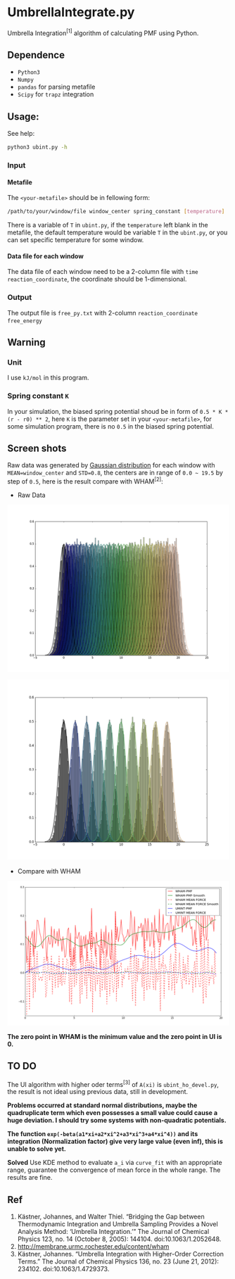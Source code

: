 # UmbrellaIntegrate.py
Umbrella Integration<sup>[1]</sup> algorithm of calculating PMF using Python.

## Dependence

* `Python3`
* `Numpy`
* `pandas` for parsing metafile
* `Scipy` for `trapz` integration


## Usage:

See help:
```bash
python3 ubint.py -h
```

### Input

#### Metafile

The `<your-metafile>` should be in fellowing form:

```bash
/path/to/your/window/file window_center spring_constant [temperature]
```

There is a variable of `T` in `ubint.py`, if the `temperature` left blank in the metafile, the default temperature would be variable `T` in the `ubint.py`, or you can set specific temperature for some window.

#### Data file for each window

The data file of each window need to be a 2-column file with `time reaction_coordinate`, the coordinate should be 1-dimensional.

### Output

The output file is `free_py.txt` with 2-column `reaction_coordinate free_energy`

## Warning

### Unit

I use `kJ/mol` in this program.

### Spring constant `K`

In your simulation, the biased spring potential shoud be in form of `0.5 * K * (r - r0) ** 2`, here `K` is the parameter set in your `<your-metafile>`, for some simulation program, there is no `0.5` in the biased spring potential.

## Screen shots

Raw data was generated by [Gaussian distribution](https://en.wikipedia.org/wiki/Normal_distribution) for each window with `MEAN=window_center` and `STD=0.8`, the centers are in range of `0.0 ~ 19.5` by step of `0.5`, here is the result compare with WHAM<sup>[2]</sup>:

* Raw Data

![Raw Raw](https://raw.githubusercontent.com/Shirui816/UmbrellaIntegrate.py/master/ScreenShot/DataDetail.png)

![Raw IL](https://raw.githubusercontent.com/Shirui816/UmbrellaIntegrate.py/master/ScreenShot/Data.png)

* Compare with WHAM

![CMP CMP](https://raw.githubusercontent.com/Shirui816/UmbrellaIntegrate.py/master/ScreenShot/PMF_UI_WHAM.png)

**The zero point in WHAM is the minimum value and the zero point in UI is 0.**

## TO DO

The UI algorithm with higher oder terms<sup>[3]</sup> of `A(xi)` is `ubint_ho_devel.py`, the result is not ideal using previous data, still in development.

**Problems occurred at standard normal distributions, maybe the quadruplicate term which even possesses a small value could cause a huge deviation. I should try some systems with non-quadratic potentials.**

**The function `exp(-beta(a1*xi+a2*xi^2+a3*xi^3+a4*xi^4))` and its integration (Normalization factor) give very large value (even inf), this is unable to solve yet.**

**Solved**
Use KDE method to evaluate `a_i` via `curve_fit` with an appropriate range, guarantee the convergence of mean force in the whole range. The results are fine.

## Ref

1. Kästner, Johannes, and Walter Thiel. “Bridging the Gap between Thermodynamic Integration and Umbrella Sampling Provides a Novel Analysis Method: ‘Umbrella Integration.’” The Journal of Chemical Physics 123, no. 14 (October 8, 2005): 144104. doi:10.1063/1.2052648.
2. http://membrane.urmc.rochester.edu/content/wham
3. Kästner, Johannes. “Umbrella Integration with Higher-Order Correction Terms.” The Journal of Chemical Physics 136, no. 23 (June 21, 2012): 234102. doi:10.1063/1.4729373.
